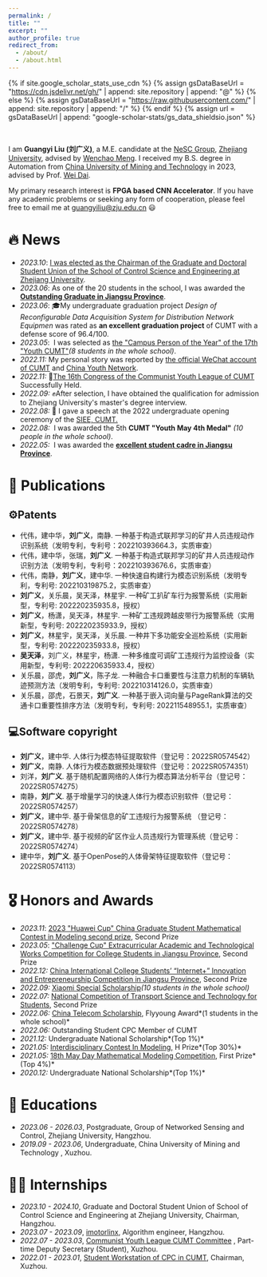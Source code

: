 ```yaml
---
permalink: /
title: ""
excerpt: ""
author_profile: true
redirect_from: 
  - /about/
  - /about.html
---
```


{% if site.google_scholar_stats_use_cdn %}
{% assign gsDataBaseUrl = "https://cdn.jsdelivr.net/gh/" | append: site.repository | append: "@" %}
{% else %}
{% assign gsDataBaseUrl = "https://raw.githubusercontent.com/" | append: site.repository | append: "/" %}
{% endif %}
{% assign url = gsDataBaseUrl | append: "google-scholar-stats/gs_data_shieldsio.json" %}

<span class='anchor' id='about-me'></span>

<br>

 I am **Guangyi Liu (刘广义)**, a M.E. candidate at the [NeSC Group](http://nesc.zju.edu.cn/#/), [Zhejiang University](https://www.zju.edu.cn/), advised by [Wenchao Meng](https://person.zju.edu.cn/wmeng).  I received my B.S. degree in Automation from [China University of Mining and Technology](https://www.cumt.edu.cn/) in 2023, advised by Prof. [Wei Dai](http://faculty.cumt.edu.cn/DaiW/zh_CN/index/175772/list/index.htm).

 My primary research interest is **FPGA based CNN Accelerator**. If you have any academic problems or seeking any form of cooperation, please feel free to email me at [guangyiliu@zju.edu.cn]( guangyiliu@zju.edu.cn) 😃

# 🔥 News

- *2023.10*: [I was elected as the Chairman of the Graduate and Doctoral Student Union of the School of Control Science and Engineering at Zhejiang University](http://www.cse.zju.edu.cn/2023/1010/c39283a2810570/page.htm).
- *2023.06*: As one of the 20 students in the school, I was awarded the **[Outstanding Graduate in Jiangsu Province](http://jyt.jiangsu.gov.cn/art/2023/5/22/art_58960_10899791.html)**.
- *2023.06*: 🎓My undergraduate graduation project *Design of Reconfigurable Data Acquisition System for Distribution Network Equipmen* was rated as **an excellent graduation project** of CUMT with a defense score of 96.4/100.
- *2023.05*: &nbsp;I was selected as [the "Campus Person of the Year" of the 17th "Youth CUMT"](https://mp.weixin.qq.com/s/67to047XQPHGbSgDeQd3RA)*(8 students in the whole school)*. 
- *2022.11:*  My personal story was reported by [the official WeChat account of CUMT](https://mp.weixin.qq.com/s?__biz=MzI1NDU4MTAzOA==&mid=2247612598&idx=1&sn=24bc3c61207020aa627edc09305c9895&chksm=e9c078f7deb7f1e170dbb56e5fb7086acde129dab29121a181c9b90ed8bedae934cb6e871902&scene=27) and [China Youth Network](http://news.cyol.com/gb/articles/2022-11/10/content_XOyq5CpYg.html).
- *2022.11:*  🎉[The 16th Congress of the Communist Youth League of CUMT](https://mp.weixin.qq.com/s/ctqBpc6esBGM_eLx-Vm5XQ) Successfully Held.
- *2022.09:*  ✊After selection, I have obtained the qualification for admission to Zhejiang University's master's degree interview.
- *2022.08:* 🎤 I gave a speech at the 2022 undergraduate opening ceremony of the [SIEE, CUMT.](https://siee.cumt.edu.cn/)
- *2022.08:*&nbsp; I was awarded the 5th  **CUMT "Youth May 4th Medal"**  *(10 people in the whole school)*.
- *2022.05:*&nbsp; I was awarded the  **[excellent student cadre in Jiangsu Province](http://jyt.jiangsu.gov.cn/art/2022/5/31/art_58960_10466234.html)**.

# 📝 Publications

## ⚙️Patents

- 代伟，建中华，**刘广义**，南静. 一种基于构造式联邦学习的矿井人员违规动作识别系统（发明专利，专利号：202210393664.3，实质审查）
- 代伟，建中华，张瑞，**刘广义**. 一种基于构造式联邦学习的矿井人员违规动作识别方法（发明专利，专利号：202210393676.6，实质审查）
- 代伟，南静，**刘广义**，建中华. 一种快速自构建行为模态识别系统（发明专利，专利号: 202210319875.2，实质审查）
- **刘广义**，关乐晨，吴天泽，林星宇. 一种矿工扒矿车行为报警系统（实用新型，专利号: 202220235935.8，授权）
- **刘广义**，杨潇，吴天泽，林星宇. 一种矿工违规跨越皮带行为报警系统（实用新型，专利号: 202220235933.9，授权）
- **刘广义**，林星宇，吴天泽，关乐晨. 一种井下多功能安全巡检系统（实用新型，专利号: 202220235933.8，授权）
- **吴天泽**，刘广义，林星宇，杨潇. 一种多维度可调矿工违规行为监控设备（实用新型，专利号: 202220635933.4，授权）
- 关乐晨，邵虎，**刘广义**，陈子龙. 一种融合卡口重要性与注意力机制的车辆轨迹预测方法（发明专利，专利号: 202210314126.0，实质审查）
- 关乐晨，邵虎，石景天，**刘广义**. 一种基于嵌入词向量与PageRank算法的交通卡口重要性排序方法（发明专利，专利号: 202211548955.1，实质审查）

## 💻Software copyright

- **刘广义**，建中华. 人体行为模态特征提取软件（登记号：2022SR0574542）
- **刘广义**，南静. 人体行为模态数据预处理软件（登记号：2022SR0574351）
- 刘洋，**刘广义**. 基于随机配置网络的人体行为模态算法分析平台（登记号：2022SR0574275）
- 南静，**刘广义**. 基于增量学习的快速人体行为模态识别软件（登记号：2022SR0574257）
- **刘广义**，建中华. 基于骨架信息的矿工违规行为报警系统 （登记号：2022SR0574278）
- **刘广义**，建中华. 基于视频的矿区作业人员违规行为管理系统（登记号：2022SR0574274）
- 建中华，**刘广义**. 基于OpenPose的人体骨架特征提取软件（登记号：2022SR0574113）

# 🎖 Honors and Awards

- *2023.11*: [2023 "Huawei Cup" China Graduate Student Mathematical Contest in Modeling second prize](https://cpipc.acge.org.cn//cw/detail/4/2c9080158aee323f018c0b4b1fdf71ff), Second Prize
- *2023.05*: ["Challenge Cup" Extracurricular Academic and Technological Works Competition for College Students  in Jiangsu Province](https://baijiahao.baidu.com/s?id=1766962643597869398&wfr=spider&for=pc), Second Prize
- *2022.12:* [China International College Students’ “Internet+” Innovation and Entrepreneurship Competition in Jiangsu Province](http://jyt.jiangsu.gov.cn/art/2022/12/30/art_58320_10715973.html), Second Prize
- *2022.09:* [Xiaomi Special Scholarship](https://siee.cumt.edu.cn/info/1078/3889.htm)*(10 students in the whole school)*
- *2022.07:* [National Competition of Transport Science and Technology for Students](http://www.nactrans.com.cn/detail/2156), Second Prize
- *2022.06:* [China Telecom Scholarship](https://baike.baidu.com/item/%E4%B8%AD%E5%9B%BD%E7%94%B5%E4%BF%A1%E5%A5%96%E5%AD%A6%E9%87%91/17274030?fr=ge_ala), Flyyoung Award*(1 students in the whole school)*
- *2022.06:* Outstanding Student CPC Member of CUMT
- *2021.12:* Undergraduate National Scholarship*(Top 1%)*
- *2021.05:* [Interdisciplinary Contest In Modeling,](https://www.comap.com/) H Prize*(Top 30%)*
- *2021.05:* [18th May Day Mathematical Modeling Competition](https://51mcm.cumt.edu.cn/30/73/c14055a602227/page.psp), First Prize*(Top 4%)*
- *2020.12:* Undergraduate National Scholarship*(Top 1%)*

# 📖 Educations

- *2023.06 - 2026.03*, Postgraduate, Group of Networked Sensing and Control, Zhejiang University, Hangzhou.
- *2019.09 - 2023.06*, Undergraduate, China University of Mining and Technology , Xuzhou.

# 👨‍💼 Internships
- *2023.10 - 2024.10*, Graduate and Doctoral Student Union of School of Control Science and Engineering at Zhejiang University, Chairman, Hangzhou.
- *2023.07 - 2023.09*, [imotorlinx](https://www.imotorlinx.com/), Algorithm engineer, Hangzhou.
- *2022.07 - 2023.03*, [Communist Youth League CUMT Committee](https://youth.cumt.edu.cn/) , Part-time Deputy Secretary (Student), Xuzhou.
- *2022.01 - 2023.01*, [Student Workstation of CPC in CUMT](https://baike.baidu.com/item/%E4%B8%AD%E5%9B%BD%E7%9F%BF%E4%B8%9A%E5%A4%A7%E5%AD%A6%E5%AD%A6%E7%94%9F%E5%85%9A%E5%91%98%E5%B7%A5%E4%BD%9C%E7%AB%99%E6%80%BB%E7%AB%99/4843975?fr=ge_ala), Chairman, Xuzhou.
